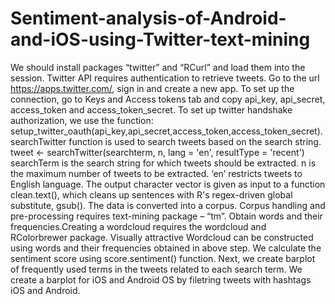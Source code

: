 # Sentiment-analysis-of-Android-and-iOS-using-Twitter-text-mining

We should install packages “twitter” and “RCurl” and load them into the session. Twitter API requires authentication to retrieve tweets. Go to the url  https://apps.twitter.com/, sign in and create a new app. To set up the connection, go to Keys and Access tokens tab and copy api_key, api_secret, access_token and access_token_secret. To set up twitter handshake authorization, we use the function: setup_twitter_oauth(api_key,api_secret,access_token,access_token_secret).
searchTwitter function is used to search tweets based on the search string.
tweet <- searchTwitter(searchterm, n, lang = 'en', resultType = 'recent')
searchTerm is the search string for which tweets should be extracted.
n is the maximum number of tweets to be extracted. ‘en’ restricts tweets to English language.
The output character vector is given as input to a function clean.text(), which cleans up sentences with R's regex-driven global substitute, gsub().
The data is converted into a corpus. Corpus handling and pre-processing requires text-mining package – “tm”. 
Obtain words and their frequencies.Creating a wordcloud requires the wordcloud and RColorbrewer package.
Visually attractive Wordcloud can be constructed using words and their frequencies obtained in above step. 
We calculate the sentiment score using score.sentiment() function. Next, we create barplot of frequently used terms in the tweets related to each search term. 
We create a  barplot for iOS and Android OS by filetring tweets with hashtags iOS and  Android.
